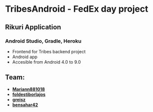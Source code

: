 # TribesAndroid - FedEx day project

## Rikuri Application
### Android Studio, Gradle, Heroku
* Frontend for Tribes backend project
* Android app
* Accesible from Android 4.0 to 9.0

## Team:
* **[Mariann881018](https://github.com/Mariann881018)**
* **[foldestiborlajos](https://github.com/foldestiborlajos)**
* **[greisz](https://github.com/greisz)**
* **[bensahar42](https://github.com/bensahar42)**
